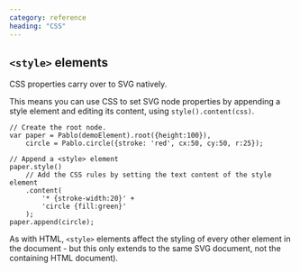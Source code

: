 ```yaml
---
category: reference
heading: "CSS"
---
```


`<style>` elements
------------------

CSS properties carry over to SVG natively. 

This means you can use CSS to set SVG node properties by appending a style 
element and editing its content, using `style().content(css)`.

    // Create the root node.
    var paper = Pablo(demoElement).root({height:100}),
        circle = Pablo.circle({stroke: 'red', cx:50, cy:50, r:25});

    // Append a <style> element
    paper.style()
        // Add the CSS rules by setting the text content of the style element
        .content(
            '* {stroke-width:20}' +
            'circle {fill:green}'
        );
    paper.append(circle);


As with HTML, `<style>` elements affect the styling of every other element in the document - but this only extends to the same SVG document, not the containing HTML document).